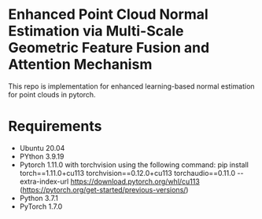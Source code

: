 # Enhanced Point Cloud Normal Estimation via Multi-Scale Geometric Feature Fusion and Attention Mechanism

This repo is implementation for enhanced learning-based normal estimation for point clouds in pytorch.

# Requirements
- Ubuntu 20.04
- PYthon 3.9.19
- Pytorch 1.11.0 with torchvision using the following command: pip install torch==1.11.0+cu113 torchvision==0.12.0+cu113 torchaudio==0.11.0 --extra-index-url https://download.pytorch.org/whl/cu113 (https://pytorch.org/get-started/previous-versions/)
- Python 3.7.1
- PyTorch 1.7.0

